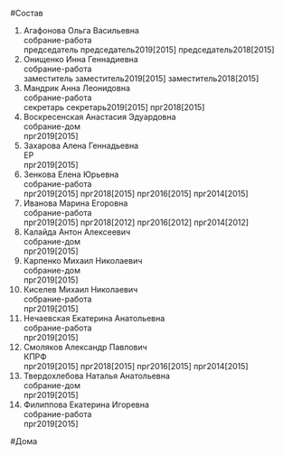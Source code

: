 #Состав  
1. Агафонова Ольга Васильевна  
    собрание-работа  
    председатель председатель2019[2015] председатель2018[2015]  
2. Онищенко Инна Геннадиевна  
    собрание-работа  
    заместитель заместитель2019[2015] заместитель2018[2015]  
3. Мандрик Анна Леонидовна  
    собрание-работа  
    секретарь секретарь2019[2015] прг2018[2015]  
4. Воскресенская Анастасия Эдуардовна  
    собрание-дом  
    прг2019[2015]  
5. Захарова Алена Геннадьевна  
    ЕР  
    прг2019[2015]  
6. Зенкова Елена Юрьевна  
    собрание-работа  
    прг2019[2015] прг2018[2015] прг2016[2015] прг2014[2015]  
7. Иванова Марина Егоровна  
    собрание-работа  
    прг2019[2015] прг2018[2012] прг2016[2012] прг2014[2012]  
8. Калайда Антон Алексеевич  
    собрание-дом  
    прг2019[2015]  
9. Карпенко Михаил Николаевич  
    собрание-дом  
    прг2019[2015]  
10. Киселев Михаил Николаевич  
    собрание-работа  
    прг2019[2015]  
11. Нечаевская Екатерина Анатольевна  
    собрание-работа  
    прг2019[2015]  
12. Смоляков Александр Павлович  
    КПРФ  
    прг2019[2015] прг2018[2015] прг2016[2015] прг2014[2015]  
13. Твердохлебова Наталья Анатольевна  
    собрание-дом  
    прг2019[2015]  
14. Филиппова Екатерина Игоревна  
    собрание-работа  
    прг2019[2015]  
  
#Дома  

